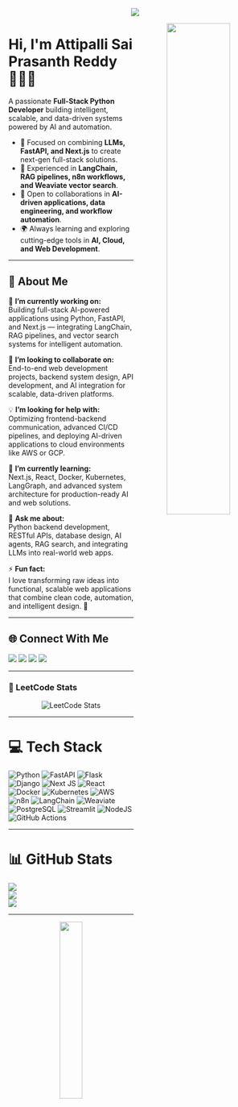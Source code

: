 <p align="center"><img src="https://i.imgur.com/A6bWGFl.gif"/></p>

<p align="center">
  <img src="https://media.giphy.com/media/QHE5gWI0QjqF2/giphy.gif" width="50%" align="right">
</p>

# Hi, I'm Attipalli Sai Prasanth Reddy 👨🏿‍💻 
A passionate **Full-Stack Python Developer** building intelligent, scalable, and data-driven systems powered by AI and automation.

- 🧠 Focused on combining **LLMs, FastAPI, and Next.js** to create next-gen full-stack solutions.  
- 💬 Experienced in **LangChain, RAG pipelines, n8n workflows, and Weaviate vector search**.  
- 🤝 Open to collaborations in **AI-driven applications, data engineering, and workflow automation**.  
- 🌍 Always learning and exploring cutting-edge tools in **AI, Cloud, and Web Development**.  

---

## 💫 About Me  

🔭 **I’m currently working on:**  
Building full-stack AI-powered applications using Python, FastAPI, and Next.js — integrating LangChain, RAG pipelines, and vector search systems for intelligent automation.  

🤝 **I’m looking to collaborate on:**  
End-to-end web development projects, backend system design, API development, and AI integration for scalable, data-driven platforms.  

💡 **I’m looking for help with:**  
Optimizing frontend-backend communication, advanced CI/CD pipelines, and deploying AI-driven applications to cloud environments like AWS or GCP.  

🌱 **I’m currently learning:**  
Next.js, React, Docker, Kubernetes, LangGraph, and advanced system architecture for production-ready AI and web solutions.  

💬 **Ask me about:**  
Python backend development, RESTful APIs, database design, AI agents, RAG search, and integrating LLMs into real-world web apps.  

⚡ **Fun fact:**  
I love transforming raw ideas into functional, scalable web applications that combine clean code, automation, and intelligent design. 🚀  

---

## 🌐 Connect With Me  

[<img src="https://img.shields.io/badge/X-000000?style=for-the-badge&logo=x&logoColor=white">](https://x.com/prasanth_reddy_?t=4XqvNKD09EQqN-Snjg5DQw&s=09)
[<img src="https://img.shields.io/badge/LinkedIn-0077B5?style=for-the-badge&logo=linkedin&logoColor=white">](https://www.linkedin.com/in/attipalliprasanth)
[<img src="https://img.shields.io/badge/Substack-FF6719?style=for-the-badge&logo=substack&logoColor=white">](https://substack.com/@saiattipalli)
[<img src="https://img.shields.io/badge/LeetCode-FFA116?style=for-the-badge&logo=leetcode&logoColor=white">](https://leetcode.com/u/prasanth204/)

---

### 🧩 LeetCode Stats  

<p align="center">
  <img src="https://leetcard.jacoblin.cool/prasanth204?theme=dark&font=Baloo%202&ext=contest" alt="LeetCode Stats"/>
</p>

---

# 💻 Tech Stack  

![Python](https://img.shields.io/badge/python-3670A0?style=for-the-badge&logo=python&logoColor=ffdd54)
![FastAPI](https://img.shields.io/badge/FastAPI-005571?style=for-the-badge&logo=fastapi)
![Flask](https://img.shields.io/badge/flask-%23000.svg?style=for-the-badge&logo=flask&logoColor=white)
![Django](https://img.shields.io/badge/django-%23092E20.svg?style=for-the-badge&logo=django&logoColor=white)
![Next JS](https://img.shields.io/badge/Next-black?style=for-the-badge&logo=next.js&logoColor=white)
![React](https://img.shields.io/badge/react-%2320232a.svg?style=for-the-badge&logo=react&logoColor=%2361DAFB)
![Docker](https://img.shields.io/badge/docker-%230db7ed.svg?style=for-the-badge&logo=docker&logoColor=white)
![Kubernetes](https://img.shields.io/badge/kubernetes-%23326ce5.svg?style=for-the-badge&logo=kubernetes&logoColor=white)
![AWS](https://img.shields.io/badge/AWS-%23FF9900.svg?style=for-the-badge&logo=amazon-aws&logoColor=white)
![n8n](https://img.shields.io/badge/n8n-%23F05A28.svg?style=for-the-badge&logo=n8n&logoColor=white)
![LangChain](https://img.shields.io/badge/LangChain-%23009639.svg?style=for-the-badge&logo=openai&logoColor=white)
![Weaviate](https://img.shields.io/badge/Weaviate-%230052CC.svg?style=for-the-badge&logo=weaviate&logoColor=white)
![PostgreSQL](https://img.shields.io/badge/postgres-%23316192.svg?style=for-the-badge&logo=postgresql&logoColor=white)
![Streamlit](https://img.shields.io/badge/Streamlit-%23FE4B4B.svg?style=for-the-badge&logo=streamlit&logoColor=white)
![NodeJS](https://img.shields.io/badge/node.js-6DA55F?style=for-the-badge&logo=node.js&logoColor=white)
![GitHub Actions](https://img.shields.io/badge/github%20actions-%232671E5.svg?style=for-the-badge&logo=githubactions&logoColor=white)

---

# 📊 GitHub Stats  

![](https://github-readme-stats.vercel.app/api?username=alphalearner&theme=dark&hide_border=false&include_all_commits=true&count_private=true)<br/>
![](https://nirzak-streak-stats.vercel.app/?user=alphalearner&theme=dark&hide_border=false)<br/>
![](https://github-readme-stats.vercel.app/api/top-langs/?username=alphalearner&theme=dark&hide_border=false&include_all_commits=true&count_private=true&layout=compact)

---

<center><img src='https://media4.giphy.com/media/M9gbBd9nbDrOTu1Mqx/giphy.gif?cid=790b7611704aa2ca4e403287801480a6c753abf45f3e6242&rid=giphy.gif&ct=s' 
     height=30% width=30% /></center>
